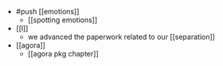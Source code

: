 - #push [[emotions]]
  - [[spotting emotions]]
- [[l]]
  - we advanced the paperwork related to our [[separation]]
- [[agora]]
  - [[agora pkg chapter]]
